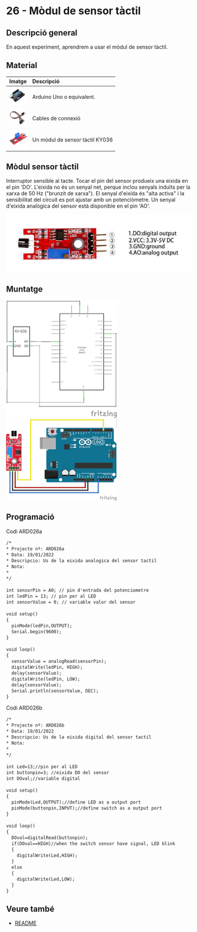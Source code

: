 # 26 - Mòdul de sensor tàctil

## Descripció general

En aquest experiment, aprendrem a usar el mòdul de sensor tàctil.

## Material

|                               Imatge                               | Descripció                      |
| :----------------------------------------------------------------: | :------------------------------ |
| <img src="./../imatges/mat/mat_unor3.png" width="50" height="50">  | Arduino Uno o equivalent.       |
| <img src="./../imatges/mat/mat_cables.png" width="50" height="50"> | Cables de connexió              |
| <img src="./../imatges/mat/mat_KY-036.png" width="50" height="50"> | Un mòdul de sensor tàctil KY036 |

## Mòdul sensor tàctil

Interruptor sensible al tacte. Tocar el pin del sensor produeix una
eixida en el pin 'DO'. L'eixida no és un senyal net, perque inclou
senyals induïts per la xarxa de 50 Hz ("brunzit de xarxa"). El senyal
d'eixida és "alta activa" i la sensibilitat del circuit es pot
ajustar amb un potenciòmetre. Un senyal d'eixida analògica del sensor
està disponible en el pin 'AO'.

![Pins del mòdul KY036](../imatges/ard/ard_26_01.png)

## Muntatge

![Esquema elèctric](../imatges/ard/ard_26_02.png)
![Cablejat](../imatges/ard/ard_26_03.png)

## Programació

Codi ARD026a

```Arduino
/*
* Projecte nº: ARD026a
* Data: 19/01/2022
* Descripcio: Us de la eixida analogica del sensor tactil
* Nota:
*
*/

int sensorPin = A0; // pin d'entrada del potenciometre
int ledPin = 13; // pin per al LED
int sensorValue = 0; // variable valor del sensor

void setup()
{
  pinMode(ledPin,OUTPUT);
  Serial.begin(9600);
}

void loop()
{
  sensorValue = analogRead(sensorPin);
  digitalWrite(ledPin, HIGH);
  delay(sensorValue);
  digitalWrite(ledPin, LOW);
  delay(sensorValue);
  Serial.println(sensorValue, DEC);
}
```

Codi ARD026b

```Arduino
/*
* Projecte nº: ARD026b
* Data: 19/01/2022
* Descripcio: Us de la eixida digital del sensor tactil
* Nota:
*
*/

int Led=13;//pin per al LED
int buttonpin=3; //eixida DO del sensor
int DOval;//variable digital

void setup()
{
  pinMode(Led,OUTPUT);//define LED as a output port
  pinMode(buttonpin,INPUT);//define switch as a output port
}

void loop()
{
  DOval=digitalRead(buttonpin);
  if(DOval==HIGH)//when the switch sensor have signal, LED blink
  {
    digitalWrite(Led,HIGH);
  }
  else
  {
    digitalWrite(Led,LOW);
  }
}
```

## Veure també

- [README](../README.md)
